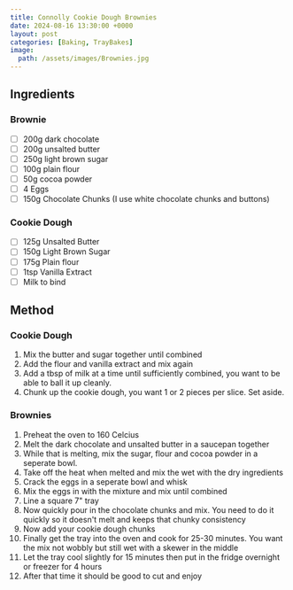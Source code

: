 ```yaml
---
title: Connolly Cookie Dough Brownies
date: 2024-08-16 13:30:00 +0000
layout: post
categories: [Baking, TrayBakes]
image:
  path: /assets/images/Brownies.jpg
---
```

## Ingredients
### Brownie
- [ ] 200g dark chocolate
- [ ] 200g unsalted butter
- [ ] 250g light brown sugar
- [ ] 100g plain flour
- [ ] 50g cocoa powder
- [ ] 4 Eggs
- [ ] 150g Chocolate Chunks (I use white chocolate chunks and buttons)

### Cookie Dough
- [ ] 125g Unsalted Butter
- [ ] 150g Light Brown Sugar
- [ ] 175g Plain flour
- [ ] 1tsp Vanilla Extract
- [ ] Milk to bind 

## Method
### Cookie Dough
1. Mix the butter and sugar together until combined
2. Add the flour and vanilla extract and mix again
3. Add a tbsp of milk at a time until sufficiently combined, you want to be able to ball it up cleanly.
4. Chunk up the cookie dough, you want 1 or 2 pieces per slice. Set aside.

### Brownies
1. Preheat the oven to 160 Celcius 
2. Melt the dark chocolate and unsalted butter in a saucepan together
3. While that is melting, mix the sugar, flour and cocoa powder in a seperate bowl.
4. Take off the heat when melted and mix the wet with the dry ingredients
5. Crack the eggs in a seperate bowl and whisk
6. Mix the eggs in with the mixture and mix until combined
7. Line a square 7" tray
8. Now quickly pour in the chocolate chunks and mix. You need to do it quickly so it doesn't melt and keeps that chunky consistency
9. Now add your cookie dough chunks
10. Finally get the tray into the oven and cook for 25-30 minutes. You want the mix not wobbly but still wet with a skewer in the middle
11. Let the tray cool slightly for 15 minutes then put in the fridge overnight or freezer for 4 hours
12. After that time it should be good to cut and enjoy
